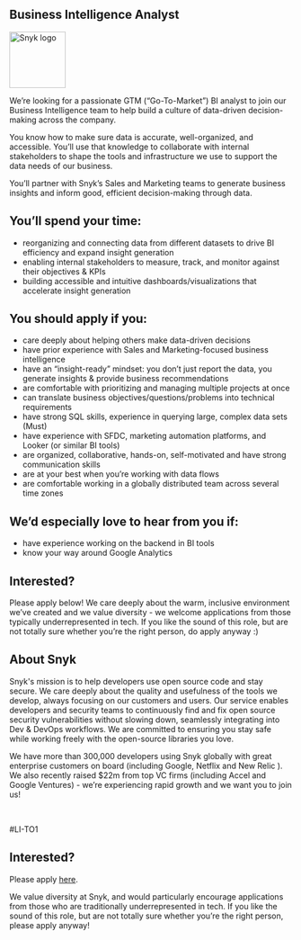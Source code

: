 Business Intelligence Analyst
---

<img src="https://res.cloudinary.com/snyk/image/upload/v1537345894/press-kit/brand/logo-black.png" width="100" alt="Snyk logo" />

<p><span style="font-weight: 400;">We’re looking for a passionate GTM (“Go-To-Market”) BI analyst to join our Business Intelligence team to help build a culture of data-driven decision-making across the company.</span></p>
<p><span style="font-weight: 400;">You know how to make sure data is accurate, well-organized, and accessible. You’ll use that knowledge to collaborate with internal stakeholders to shape the tools and infrastructure we use to support the data needs of our business.&nbsp;</span></p>
<p><span style="font-weight: 400;">You’ll partner with Snyk’s Sales and Marketing teams to generate business insights and inform good, efficient decision-making through data.</span></p>
<h2><strong>You’ll spend your time:</strong></h2>
<ul>
<li style="font-weight: 400;"><span style="font-weight: 400;">reorganizing and connecting data from different datasets to drive BI efficiency and expand insight generation</span></li>
<li style="font-weight: 400;"><span style="font-weight: 400;">enabling internal stakeholders to measure, track, and monitor against their objectives &amp; KPIs</span></li>
<li style="font-weight: 400;"><span style="font-weight: 400;">building accessible and intuitive dashboards/visualizations that accelerate insight generation</span></li>
</ul>
<h2><strong>You should apply if you:</strong></h2>
<ul>
<li style="font-weight: 400;"><span style="font-weight: 400;">care deeply about helping others make data-driven decisions</span></li>
<li style="font-weight: 400;"><span style="font-weight: 400;">have prior experience with Sales and Marketing-focused business intelligence</span></li>
<li style="font-weight: 400;"><span style="font-weight: 400;">have an “insight-ready” mindset: you don’t just report the data, you generate insights &amp; provide business recommendations&nbsp;&nbsp;</span></li>
<li style="font-weight: 400;"><span style="font-weight: 400;">are comfortable with prioritizing and managing multiple projects at once</span></li>
<li style="font-weight: 400;"><span style="font-weight: 400;">can translate business objectives/questions/problems into technical requirements</span></li>
<li style="font-weight: 400;"><span style="font-weight: 400;">have strong SQL skills, experience in querying large, complex data sets (Must)</span></li>
<li style="font-weight: 400;"><span style="font-weight: 400;">have experience with SFDC, marketing automation platforms, and Looker (or similar BI tools)&nbsp;</span></li>
<li style="font-weight: 400;"><span style="font-weight: 400;">are organized, collaborative, hands-on, self-motivated and have strong communication skills</span></li>
<li style="font-weight: 400;"><span style="font-weight: 400;">are at your best when you’re working with data flows</span></li>
<li style="font-weight: 400;"><span style="font-weight: 400;">are comfortable working in a globally distributed team across several time zones</span></li>
</ul>
<h2><strong>We’d especially love to hear from you if:</strong></h2>
<ul>
<li style="font-weight: 400;"><span style="font-weight: 400;">have experience working on the backend in BI tools</span></li>
<li style="font-weight: 400;"><span style="font-weight: 400;">know your way around Google Analytics</span></li>
</ul>
<h2><strong>Interested?</strong></h2>
<p><span style="font-weight: 400;">Please apply below! We care deeply about the warm, inclusive environment we’ve created and we value diversity - we welcome applications from those typically underrepresented in tech. If you like the sound of this role, but are not totally sure whether you’re the right person, do apply anyway :)</span></p>
<h2><strong>About Snyk</strong></h2>
<p><span style="font-weight: 400;">Snyk's mission is to help developers use open source code and stay secure. We care deeply about the quality and usefulness of the tools we develop, always focusing on our customers and users. Our service enables developers and security teams to continuously find and fix open source security vulnerabilities without slowing down, seamlessly integrating into Dev &amp; DevOps workflows. We are committed to ensuring you stay safe while working freely with the open-source libraries you love.&nbsp;</span></p>
<p><span style="font-weight: 400;">We have more than 300,000 developers using Snyk globally with great enterprise customers on board (including Google, Netflix and New Relic ). We also recently raised $22m from top VC firms (including Accel and Google Ventures) - we’re experiencing rapid growth and we want you to join us!</span></p>
<p>&nbsp;</p>
<p><span style="font-weight: 400;">#LI-TO1</span></p>

Interested?
---

Please apply [here](https://boards.greenhouse.io/snyk/jobs/4032923002#app).

We value diversity at Snyk, and would particularly encourage applications from those who are traditionally underrepresented in tech.
If you like the sound of this role, but are not totally sure whether you’re the right person, please apply anyway!
